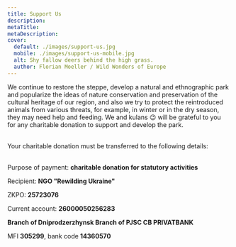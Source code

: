 ```yaml
---
title: Support Us
description: 
metaTitle: 
metaDescription:
cover:
  default: ./images/support-us.jpg
  mobile: ./images/support-us-mobile.jpg
  alt: Shy fallow deers behind the high grass.
  author: Florian Moeller / Wild Wonders of Europe
---
```

We continue to restore the steppe, develop a natural and ethnographic park and popularize the ideas of nature conservation and preservation of the cultural heritage of our region, and also we try to protect the reintroduced animals from various threats, for example, in winter or in the dry season, they may need help and feeding. We and kulans 😉 will be grateful to you for any charitable donation to support and develop the park.  
<br />


Your charitable donation must be transferred to the following details:  
<br />


Purpose of payment: **charitable donation for statutory activities**

Recipient: **NGO "Rewilding Ukraine"**

ZKPO: **25723076**

Current account: **26000050256283**

**Branch of Dniprodzerzhynsk Branch of PJSC CB PRIVATBANK**

MFI **305299**, bank code **14360570**

